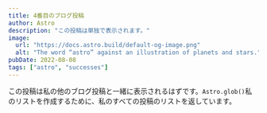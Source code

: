 ```yaml
---
title: 4番目のブログ投稿
author: Astro
description: "この投稿は単独で表示されます。"
image: 
  url: "https://docs.astro.build/default-og-image.png"
  alt: "The word “astro” against an illustration of planets and stars."
pubDate: 2022-08-08
tags: ["astro", "successes"]
---
```

この投稿は私の他のブログ投稿と一緒に表示されるはずです。`Astro.glob()`私のリストを作成するために、私のすべての投稿のリストを返しています。